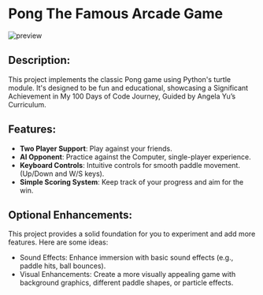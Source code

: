 
# Pong The Famous Arcade Game

![preview](https://github.com/NahundaBekele/Pong-Game/assets/138674654/2d197d15-2d1e-4a4d-8783-87620ff80855)

## Description:

This project implements the classic Pong game using Python's turtle module. It's designed to be fun and educational, showcasing a Significant Achievement in My 100 Days of Code Journey, Guided by Angela Yu’s Curriculum.

## Features:

- **Two Player Support**: Play against your friends.
- **AI Opponent**: Practice against the Computer, single-player experience.
- **Keyboard Controls**: Intuitive controls for smooth paddle movement. (Up/Down and W/S keys).
- **Simple Scoring System**: Keep track of your progress and aim for the win.

## Optional Enhancements:
This project provides a solid foundation for you to experiment and add more features. Here are some ideas:

- Sound Effects: Enhance immersion with basic sound effects (e.g., paddle hits, ball bounces).
- Visual Enhancements: Create a more visually appealing game with background graphics, different paddle shapes, or particle effects.

